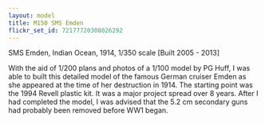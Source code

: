 ```yaml
---
layout: model
title: M150 SMS Emden
flickr_set_id: 72177720308026292
---
```


SMS Emden, Indian Ocean, 1914, 1/350 scale  [Built 2005 - 2013]

With the aid of 1/200 plans and photos of a 1/100 model by PG Huff, I was able to built this detailed model of the famous German cruiser Emden as she appeared at the time of her destruction in 1914. The starting point was the 1994 Revell plastic kit. It was a major project spread over 8 years. After I had completed the model, I was advised that the 5.2 cm secondary guns had probably been removed before WW1 began.


